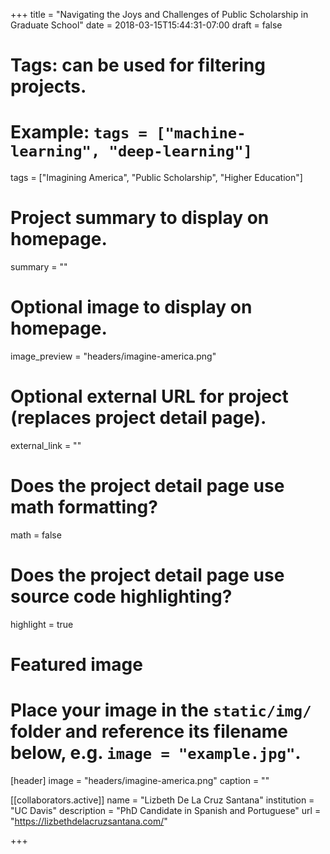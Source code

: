 +++
title = "Navigating the Joys and Challenges of Public Scholarship in Graduate School"
date = 2018-03-15T15:44:31-07:00
draft = false

# Tags: can be used for filtering projects.
# Example: `tags = ["machine-learning", "deep-learning"]`
tags = ["Imagining America", "Public Scholarship", "Higher Education"]

# Project summary to display on homepage.
summary = ""

# Optional image to display on homepage.
image_preview = "headers/imagine-america.png"

# Optional external URL for project (replaces project detail page).
external_link = ""

# Does the project detail page use math formatting?
math = false

# Does the project detail page use source code highlighting?
highlight = true

# Featured image
# Place your image in the `static/img/` folder and reference its filename below, e.g. `image = "example.jpg"`.
[header]
image = "headers/imagine-america.png"
caption = ""

[[collaborators.active]]
	name = "Lizbeth De La Cruz Santana"
	institution = "UC Davis"
	description = "PhD Candidate in Spanish and Portuguese"
	url = "https://lizbethdelacruzsantana.com/"

+++
